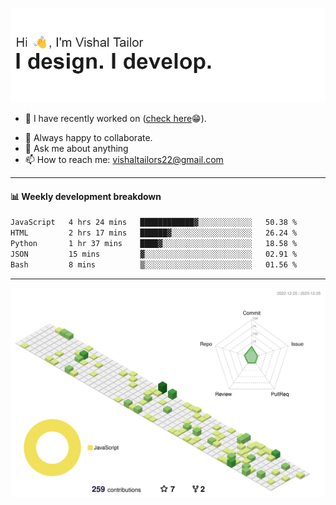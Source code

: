 ![Hi, I'm Vishal Tailor. I design. I develop.](https://github.com/vishaltailors/vishaltailors/blob/main/header.png?raw=true)

- 🔭 I have recently worked on ([check here](https://vishaltailor.com)😁).
<!-- - 🎦 Currently watching: JavaScript: The Hard Parts By Will Sentance. -->
- 👯 Always happy to collaborate.
- 💬 Ask me about anything
- 📫 How to reach me: <a href="mailto:vishaltailors22@gmail.com">vishaltailors22@gmail.com</a>

<hr /> 
<h4>📊 Weekly development breakdown</h4>
<!--START_SECTION:waka-->

```txt
JavaScript   4 hrs 24 mins   ████████████▓░░░░░░░░░░░░   50.38 %
HTML         2 hrs 17 mins   ██████▓░░░░░░░░░░░░░░░░░░   26.24 %
Python       1 hr 37 mins    ████▓░░░░░░░░░░░░░░░░░░░░   18.58 %
JSON         15 mins         ▓░░░░░░░░░░░░░░░░░░░░░░░░   02.91 %
Bash         8 mins          ▒░░░░░░░░░░░░░░░░░░░░░░░░   01.56 %
```

<!--END_SECTION:waka-->
<hr /> 

![](./profile-3d-contrib/profile-green-animate.svg)
